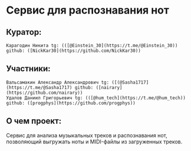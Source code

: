 # Сервис для распознавания нот
## Куратор:
    Карагодин Никита tg: (([@Einstein_30](https://t.me/@Einstein_30)) github: ([NickKar30](https://github.com/NickKar30))
## Участники:
    Вальсамакин Александр Александрович tg: ([(@Sasha1717](https://t.me/@Sasha1717) github: ([nairary](https://github.com/nairary))
    Удалов Даниил Григорьевич tg: (([@hum_tech](https://t.me/@hum_tech)) github: ([progphys](https://github.com/progphys))
## О чем проект:
Сервис для анализа музыкальных треков и распознавания нот, позволяющий выгружать ноты и MIDI-файлы из загруженных треков.
